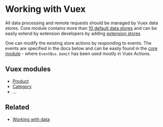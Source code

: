 # Working with Vuex

All data processing and remote requests should be managed by Vuex data stores. Core module contains more than [10 default data stores](https://github.com/DivanteLtd/vue-storefront/tree/master/core/store/modules) and can be easily extend by extension developers by adding [extension stores](https://github.com/DivanteLtd/vue-storefront/blob/master/doc/extensions/Working%20with%20extensions.md)

One can modify the existing store actions by responding to events. The events are specified in the docs below and can be easily found in the [core module](https://github.com/DivanteLtd/vue-storefront/tree/master/core) - where `EventBus.$emit` has been used mostly in Vuex Actions.

## Vuex modules
 * [Product](Product%20Store.md)
 * [Category](Category%20Store.md)
 * ...
 
 ## Related

* [Working with data](https://github.com/DivanteLtd/vue-storefront/blob/master/doc/Working%20with%20data.md)
